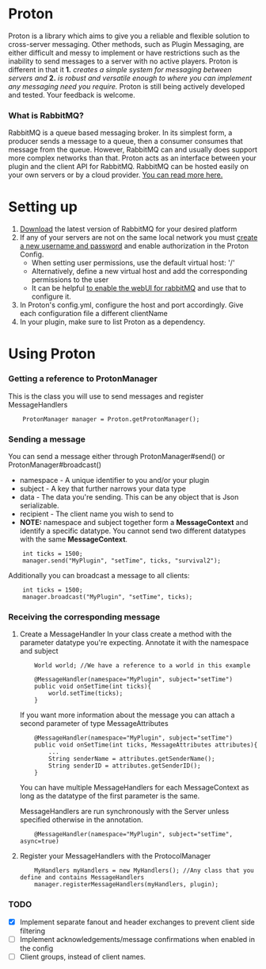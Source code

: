 # Proton
Proton is a library which aims to give you a reliable and flexible solution to cross-server messaging. 
Other methods, such as Plugin Messaging, are either difficult and messy to implement or have restrictions such as the inability to send messages to a server with no active players. 
Proton is different in that it <b>1.</b> <i>creates a simple system for messaging between servers and</i> <b>2.</b> <i>is robust and versatile enough to where you can implement any messaging need you require.</i>
Proton is still being actively developed and tested. Your feedback is welcome.

### What is RabbitMQ?
RabbitMQ is a queue based messaging broker. In its simplest form, a producer sends a message to a queue, then a consumer consumes that message from the queue. However, RabbitMQ can and usually does support more complex networks than that. Proton acts as an interface between your plugin and the client API for RabbitMQ. RabbitMQ can be hosted easily on your own servers or by a cloud provider. [You can read more here.](https://www.rabbitmq.com/#getstarted)

# Setting up
1. [Download](https://www.rabbitmq.com/download.html) the latest version of RabbitMQ for your desired platform
2. If any of your servers are not on the same local network you must [create a new username and password](https://www.rabbitmq.com/access-control.html#user-management) and enable authorization in the Proton Config.
    * When setting user permissions, use the default virtual host: '/'
    * Alternatively, define a new virtual host and add the corresponding permissions to the user
    * It can be helpful [to enable the webUI for rabbitMQ](https://www.rabbitmq.com/management.html#getting-started) and use that to configure it.
3. In Proton's config.yml, configure the host and port accordingly. Give each configuration file a different clientName
4. In your plugin, make sure to list Proton as a dependency.

# Using Proton
### Getting a reference to ProtonManager
This is the class you will use to send messages and register MessageHandlers
```
    ProtonManager manager = Proton.getProtonManager();
```
### Sending a message
You can send a message either through ProtonManager#send() or ProtonManager#broadcast()
* namespace - A unique identifier to you and/or your plugin
* subject - A key that further narrows your data type
* data - The data you're sending. This can be any object that is Json serializable.
* recipient  - The client name you wish to send to
* **NOTE:** namespace and subject together form a **MessageContext** 
  and identify a specific datatype. You cannot send two different 
  datatypes with the same **MessageContext**.

```
    int ticks = 1500;
    manager.send("MyPlugin", "setTime", ticks, "survival2");
```
Additionally you can broadcast a message to all clients:
```
    int ticks = 1500;
    manager.broadcast("MyPlugin", "setTime", ticks);
```

### Receiving the corresponding message
1. Create a MessageHandler
    In your class create a method with the parameter datatype you're expecting. 
    Annotate it with the namespace and subject

    ```
        World world; //We have a reference to a world in this example
    
        @MessageHandler(namespace="MyPlugin", subject="setTime")
        public void onSetTime(int ticks){
            world.setTime(ticks);
        }
    ```

    If you want more information about the message you can attach a second parameter of type MessageAttributes
    ```
        @MessageHandler(namespace="MyPlugin", subject="setTime")
        public void onSetTime(int ticks, MessageAttributes attributes){
            ...
            String senderName = attributes.getSenderName();
            String senderID = attributes.getSenderID();
        }
    ```
    You can have multiple MessageHandlers for each MessageContext as long as the datatype of the first parameter is the same.
    
    MessageHandlers are run synchronously with the Server unless specified otherwise in the annotation.
    ```
        @MessageHandler(namespace="MyPlugin", subject="setTime", async=true)
    ```
2. Register your MessageHandlers with the ProtocolManager
    ```
        MyHandlers myHandlers = new MyHandlers(); //Any class that you define and contains MessageHandlers
        manager.registerMessageHandlers(myHandlers, plugin);
    ```
   

### TODO
- [x] Implement separate fanout and header exchanges to prevent client side filtering
- [ ] Implement acknowledgements/message confirmations when enabled in the config
- [ ] Client groups, instead of client names.

